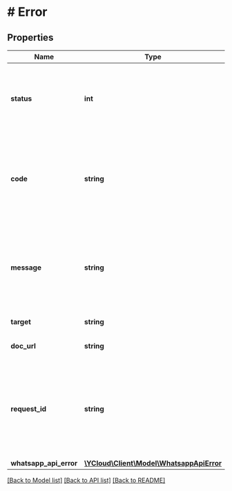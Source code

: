 # # Error

## Properties

Name | Type | Description | Notes
------------ | ------------- | ------------- | -------------
**status** | **int** | HTTP status code, [RFC 7231, Section 6](https://datatracker.ietf.org/doc/html/rfc7231#section-6). It conveys the HTTP status code used for the convenience of the consumer. |
**code** | **string** | One of a server-defined error codes. Some &#x60;4xx&#x60; errors that could be handled programmatically include an error code that briefly explains the error reported. |
**message** | **string** | A human-readable representation of the error. It is intended as an aid to developers and is not suitable for exposure to end users. | [optional]
**target** | **string** | The target of the error. | [optional]
**doc_url** | **string** | A URL to more information about the error. | [optional]
**request_id** | **string** | Each API request has an associated request ID. It conveys the response header &#x60;YCloud-Request-ID&#x60; used for the convenience of the consumer. | [optional]
**whatsapp_api_error** | [**\YCloud\Client\Model\WhatsappApiError**](WhatsappApiError.md) |  | [optional]

[[Back to Model list]](../../README.md#models) [[Back to API list]](../../README.md#endpoints) [[Back to README]](../../README.md)
